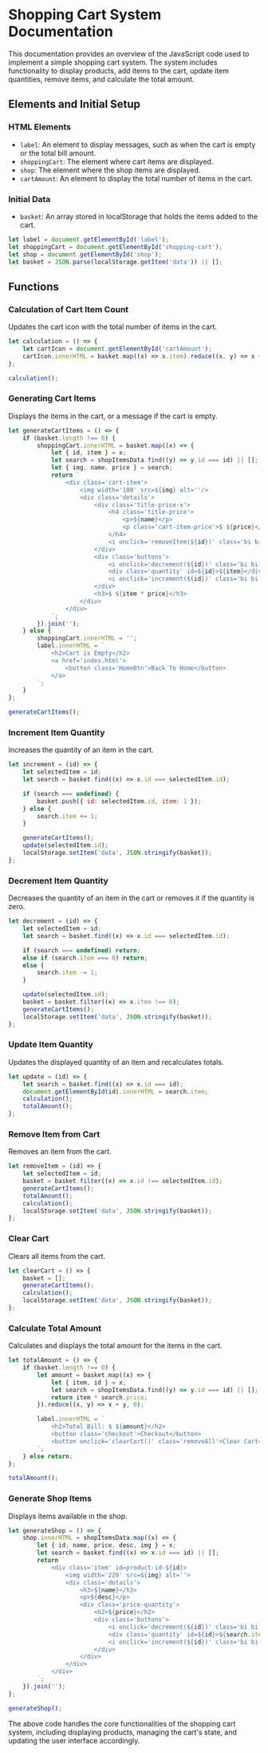 # Shopping Cart System Documentation

This documentation provides an overview of the JavaScript code used to implement a simple shopping cart system. The system includes functionality to display products, add items to the cart, update item quantities, remove items, and calculate the total amount.

## Elements and Initial Setup

### HTML Elements
- `label`: An element to display messages, such as when the cart is empty or the total bill amount.
- `shoppingCart`: The element where cart items are displayed.
- `shop`: The element where the shop items are displayed.
- `cartAmount`: An element to display the total number of items in the cart.

### Initial Data
- `basket`: An array stored in localStorage that holds the items added to the cart.

```javascript
let label = document.getElementById('label');
let shoppingCart = document.getElementById('shopping-cart');
let shop = document.getElementById('shop');
let basket = JSON.parse(localStorage.getItem('data')) || [];
```

## Functions

### Calculation of Cart Item Count

Updates the cart icon with the total number of items in the cart.

```javascript
let calculation = () => {
    let cartIcon = document.getElementById('cartAmount');
    cartIcon.innerHTML = basket.map((x) => x.item).reduce((x, y) => x + y, 0);
};

calculation();
```

### Generating Cart Items

Displays the items in the cart, or a message if the cart is empty.

```javascript
let generateCartItems = () => {
    if (basket.length !== 0) {
        shoppingCart.innerHTML = basket.map((x) => {
            let { id, item } = x;
            let search = shopItemsData.find((y) => y.id === id) || [];
            let { img, name, price } = search;
            return `
                <div class='cart-item'>
                    <img width='100' src=${img} alt=''/>
                    <div class='details'>
                        <div class='title-price-x'>
                            <h4 class='title-price'>
                                <p>${name}</p>
                                <p class='cart-item-price'>$ ${price}</p>
                            </h4>
                            <i onclick='removeItem(${id})' class='bi bi-x-lg'></i>
                        </div>
                        <div class='buttons'>
                            <i onclick='decrement(${id})' class='bi bi-dash-lg'></i>
                            <div class='quantity' id=${id}>${item}</div>
                            <i onclick='increment(${id})' class='bi bi-plus-lg'></i>
                        </div>
                        <h3>$ ${item * price}</h3>
                    </div>
                </div>
            `;
        }).join('');
    } else {
        shoppingCart.innerHTML = '';
        label.innerHTML = `
            <h2>Cart is Empty</h2>
            <a href='index.html'>
                <button class='HomeBtn'>Back To Home</button>
            </a>
        `;
    }
};

generateCartItems();
```

### Increment Item Quantity

Increases the quantity of an item in the cart.

```javascript
let increment = (id) => {
    let selectedItem = id;
    let search = basket.find((x) => x.id === selectedItem.id);

    if (search === undefined) {
        basket.push({ id: selectedItem.id, item: 1 });
    } else {
        search.item += 1;
    }

    generateCartItems();
    update(selectedItem.id);
    localStorage.setItem('data', JSON.stringify(basket));
};
```

### Decrement Item Quantity

Decreases the quantity of an item in the cart or removes it if the quantity is zero.

```javascript
let decrement = (id) => {
    let selectedItem = id;
    let search = basket.find((x) => x.id === selectedItem.id);

    if (search === undefined) return;
    else if (search.item === 0) return;
    else {
        search.item -= 1;
    }

    update(selectedItem.id);
    basket = basket.filter((x) => x.item !== 0);
    generateCartItems();
    localStorage.setItem('data', JSON.stringify(basket));
};
```

### Update Item Quantity

Updates the displayed quantity of an item and recalculates totals.

```javascript
let update = (id) => {
    let search = basket.find((x) => x.id === id);
    document.getElementById(id).innerHTML = search.item;
    calculation();
    totalAmount();
};
```

### Remove Item from Cart

Removes an item from the cart.

```javascript
let removeItem = (id) => {
    let selectedItem = id;
    basket = basket.filter((x) => x.id !== selectedItem.id);
    generateCartItems();
    totalAmount();
    calculation();
    localStorage.setItem('data', JSON.stringify(basket));
};
```

### Clear Cart

Clears all items from the cart.

```javascript
let clearCart = () => {
    basket = [];
    generateCartItems();
    calculation();
    localStorage.setItem('data', JSON.stringify(basket));
};
```

### Calculate Total Amount

Calculates and displays the total amount for the items in the cart.

```javascript
let totalAmount = () => {
    if (basket.length !== 0) {
        let amount = basket.map((x) => {
            let { item, id } = x;
            let search = shopItemsData.find((y) => y.id === id) || [];
            return item * search.price;
        }).reduce((x, y) => x + y, 0);

        label.innerHTML = `
            <h2>Total Bill: $ ${amount}</h2>
            <button class='checkout'>Checkout</button>
            <button onclick='clearCart()' class='removeAll'>Clear Cart</button>
        `;
    } else return;
};

totalAmount();
```

### Generate Shop Items

Displays items available in the shop.

```javascript
let generateShop = () => {
    shop.innerHTML = shopItemsData.map((x) => {
        let { id, name, price, desc, img } = x;
        let search = basket.find((x) => x.id === id) || [];
        return `
            <div class='item' id=product-id-${id}>
                <img width='220' src=${img} alt=''>
                <div class='details'>
                    <h3>${name}</h3>
                    <p>${desc}</p>
                    <div class='price-quantity'>
                        <h2>${price}</h2>
                        <div class='buttons'>
                            <i onclick='decrement(${id})' class='bi bi-dash-lg'></i>
                            <div class='quantity' id=${id}>${search.item === undefined ? 0 : search.item}</div>
                            <i onclick='increment(${id})' class='bi bi-plus-lg'></i>
                        </div>
                    </div>
                </div>
            </div>
        `;
    }).join('');
};

generateShop();
```

The above code handles the core functionalities of the shopping cart system, including displaying products, managing the cart's state, and updating the user interface accordingly.